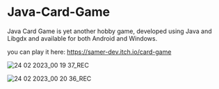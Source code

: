 # Java-Card-Game
Java Card Game is yet another hobby game, developed using Java and Libgdx and available for both Android and Windows.

you can play it here: https://samer-dev.itch.io/card-game

![24 02 2023_00 19 37_REC](https://user-images.githubusercontent.com/51974586/221051040-3960067e-8b16-4686-86ab-6c3e9892e75b.png)

![24 02 2023_00 20 36_REC](https://user-images.githubusercontent.com/51974586/221051067-ee2d043b-8995-404f-adc1-5d5ea2dcc21a.png)
